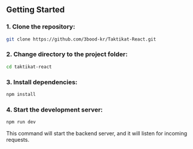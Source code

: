 ## Getting Started

### 1. Clone the repository:
   ```bash
   git clone https://github.com/3bood-kr/Taktikat-React.git
   ```

### 2. Change directory to the project folder:
   ```bash
   cd taktikat-react
   ```

### 3. Install dependencies:
   ```bash
   npm install
   ```

### 4. Start the development server:
   ```bash
   npm run dev
   ```
This command will start the backend server, and it will listen for incoming requests.